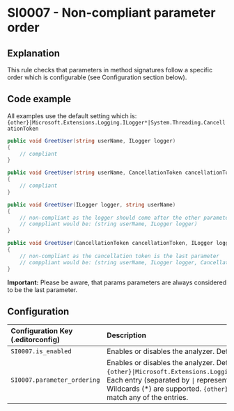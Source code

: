 # SI0007 - Non-compliant parameter order

## Explanation

This rule checks that parameters in method signatures follow a specific order which is configurable (see Configuration
section below).

## Code example

All examples use the default setting which is:
`{other}|Microsoft.Extensions.Logging.ILogger*|System.Threading.CancellationToken`

````csharp
public void GreetUser(string userName, ILogger logger)
{
    // compliant
}

public void GreetUser(string userName, CancellationToken cancellationToken)
{
    // compliant
}

public void GreetUser(ILogger logger, string userName)
{
    // non-compliant as the logger should come after the other parameter(s)
    // comppliant would be: (string userName, ILogger logger)
}

public void GreetUser(CancellationToken cancellationToken, ILogger logger, string userName )
{
    // non-compliant as the cancellation token is the last parameter
    // comppliant would be: (string userName, ILogger logger, CancellationToken cancellationToken)
}
````

**Important:** Please be aware, that params parameters are always considered to be the last parameter.

## Configuration

| Configuration Key (.editorconfig) | Description                                                                                                                                                                                                                                                                                                            |
|:----------------------------------|:-----------------------------------------------------------------------------------------------------------------------------------------------------------------------------------------------------------------------------------------------------------------------------------------------------------------------|
| `SI0007.is_enabled`               | Enables or disables the analyzer. Default is `true`.                                                                                                                                                                                                                                                                   |
| `SI0007.parameter_ordering`       | Enables or disables the analyzer. Default is `{other}\|Microsoft.Extensions.Logging.ILogger*\|System.Threading.CancellationToken`. Each entry (separated by `\|` represents the order of parameter.<br/>Wildcards (*) are supported. `{other}` represents all other parameters which did not match any of the entries. |
